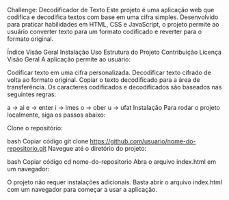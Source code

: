 Challenge: Decodificador de Texto
Este projeto é uma aplicação web que codifica e decodifica textos com base em uma cifra simples. Desenvolvido para praticar habilidades em HTML, CSS e JavaScript, o projeto permite ao usuário converter texto para um formato codificado e reverter para o formato original.

Índice
Visão Geral
Instalação
Uso
Estrutura do Projeto
Contribuição
Licença
Visão Geral
A aplicação permite ao usuário:

Codificar texto em uma cifra personalizada.
Decodificar texto cifrado de volta ao formato original.
Copiar o texto decodificado para a área de transferência.
Os caracteres codificados e decodificados são baseados nas seguintes regras:

a → ai
e → enter
i → imes
o → ober
u → ufat
Instalação
Para rodar o projeto localmente, siga os passos abaixo:

Clone o repositório:

bash
Copiar código
git clone https://github.com/usuario/nome-do-repositorio.git
Navegue até o diretório do projeto:

bash
Copiar código
cd nome-do-repositorio
Abra o arquivo index.html em um navegador:

O projeto não requer instalações adicionais. Basta abrir o arquivo index.html com um navegador para começar a usar a aplicação.
